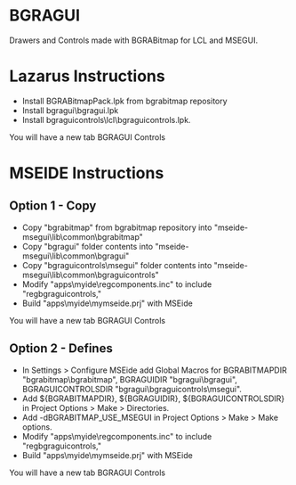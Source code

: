 # BGRAGUI

Drawers and Controls made with BGRABitmap for LCL and MSEGUI.

# Lazarus Instructions

* Install BGRABitmapPack.lpk from bgrabitmap repository
* Install bgragui\bgragui.lpk
* Install bgraguicontrols\lcl\bgraguicontrols.lpk.

You will have a new tab BGRAGUI Controls

# MSEIDE Instructions

## Option 1 - Copy

* Copy "bgrabitmap" from bgrabitmap repository into "mseide-msegui\lib\common\bgrabitmap\"
* Copy "bgragui" folder contents into "mseide-msegui\lib\common\bgragui\"
* Copy "bgraguicontrols\msegui\" folder contents into "mseide-msegui\lib\common\bgraguicontrols\"
* Modify "apps\myide\regcomponents.inc" to include "regbgraguicontrols,"
* Build "apps\myide\mymseide.prj" with MSEide

You will have a new tab BGRAGUI Controls

## Option 2 - Defines

* In Settings > Configure MSEide add Global Macros for BGRABITMAPDIR "bgrabitmap\bgrabitmap", BGRAGUIDIR "bgragui\bgragui", BGRAGUICONTROLSDIR "bgragui\bgraguicontrols\msegui\".
* Add ${BGRABITMAPDIR}, ${BGRAGUIDIR}, ${BGRAGUICONTROLSDIR} in Project Options > Make > Directories.
* Add -dBGRABITMAP_USE_MSEGUI in Project Options > Make > Make options.
* Modify "apps\myide\regcomponents.inc" to include "regbgraguicontrols,"
* Build "apps\myide\mymseide.prj" with MSEide

You will have a new tab BGRAGUI Controls